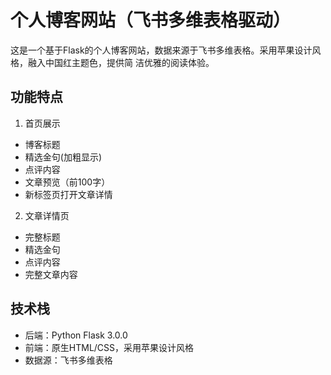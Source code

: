 # 个人博客网站（飞书多维表格驱动）
这是一个基于Flask的个人博客网站，数据来源于飞书多维表格。采用苹果设计风格，融入中国红主题色，提供简
洁优雅的阅读体验。
## 功能特点

1. 首页展示
- 博客标题
- 精选金句(加粗显示)
- 点评内容
- 文章预览（前100字）
- 新标签页打开文章详情
2. 文章详情页
- 完整标题
- 精选金句
- 点评内容
- 完整文章内容

## 技术栈
- 后端：Python Flask 3.0.0
- 前端：原生HTML/CSS，采用苹果设计风格
- 数据源：飞书多维表格